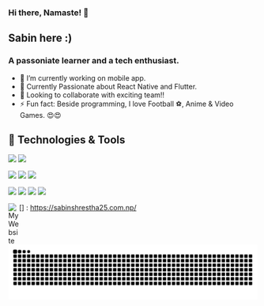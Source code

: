 ### Hi there, Namaste! 👋
## Sabin here :)
### A passoniate learner and a tech enthusiast.

- 🔭 I’m currently working on mobile app.
- 🌱 Currently Passionate about React Native and Flutter.
- 👯 Looking to collaborate with exciting team!!
- ⚡ Fun fact: Beside programming, I love Football ⚽, Anime & Video Games. 😍😍

## 🔧 Technologies & Tools
![](https://img.shields.io/badge/OS-Linux-informational?style=flat&logo=linux&logoColor=white&color=2bbc8a)
![](https://img.shields.io/badge/OS-Mac-informational?style=flat&logo=Mac&logoColor=white&color=2bbc8a)

![](https://img.shields.io/badge/Editor-AndroidStudio-informational?style=flat&logo=intellij-idea&logoColor=white&color=2bbc8a)
![](https://img.shields.io/badge/Editor-VSCode-informational?style=flat&logo=vscode-idea&logoColor=white&color=2bbc8a)
![](https://img.shields.io/badge/Editor-XCode-informational?style=flat&logo=xcode-idea&logoColor=white&color=2bbc8a)

![](https://img.shields.io/badge/Code-JavaScript-informational?style=flat&logo=javascript&logoColor=white&color=2bbc8a)
![](https://img.shields.io/badge/Code-TypeScript-informational?style=flat&logo=typescript&logoColor=white&color=2bbc8a)
![](https://img.shields.io/badge/Code-Java-informational?style=flat&logo=java&logoColor=white&color=2bbc8a)
![](https://img.shields.io/badge/Code-Dart-informational?style=flat&logo=dart&logoColor=white&color=2bbc8a)


[<img align="left" alt="My Website" width="22px" src="https://toppng.com/uploads/preview/web-png-jpg-transparent-stock-website-icon-blue-11563644926reanjnmk6x.png" />] : https://sabinshrestha25.com.np/
<!-- <br /> -->

  ![Snake animation](https://github.com/SabinSnider/SabinSnider/blob/output/github-contribution-grid-snake.svg)


<!-- [<img align="left" alt="LinkedIn" width="22px" src="https://cdn-icons-png.flaticon.com/512/174/174857.png" />] : https://www.linkedin.com/in/sabin-s-csnp/


![github contribution grid snake animation](https://raw.githubusercontent.com/SabinSnider/SabinSnider/output/github-contribution-grid-snake-dark.svg#gh-dark-mode-only)
![github contribution grid snake animation](https://raw.githubusercontent.com/SabinSnider/SabinSnider/output/github-contribution-grid-snake.svg#gh-light-mode-only)
 -->
<!-- ![Sabin's Top Languages](https://github-readme-stats.vercel.app/api/top-langs/?username=SabinSnider&layout=compact&theme=algolia) -->
<!-- ![Sabin's Github stats](https://github-readme-stats.vercel.app/api?username=SabinSnider&show_icons=true&count_private=true&theme=algolia) -->
